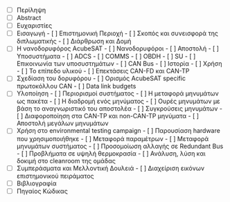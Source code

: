 - [ ] Περίληψη
- [ ] Abstract
- [ ] Ευχαριστίες
- [ ] Εισαγωγή
        - [ ] Επιστημονική Περιοχή
        - [ ] Σκοπός και συνεισφορά της διπλωματικής
        - [ ] Διάρθρωση και Δομή
- [ ] Η νανοδορυφόρος AcubeSAT
        - [ ] Νανοδορυφόροι
        - [ ] Αποστολή
        - [ ] Υποσυστήματα
                - [ ] ADCS
                - [ ] COMMS
                - [ ] OBDH
                - [ ] SU
        - [ ] Επικοινωνία των υποσυστημάτων
        - [ ] CAN Bus
                - [ ] Ιστορία
                - [ ] Χρήση
                - [ ] Το επίπεδο υλικού
                - [ ] Επεκτάσεις CAN-FD και CAN-TP
- [ ] Σχεδίαση του δορυφόρου
        - [ ] Ορισμός AcubeSAT specific πρωτοκόλλου CAN
        - [ ] Data link budgets
- [ ] Υλοποίηση
        - [ ] Περιορισμοί συστήματος
        - [ ] Η μεταφορά μηνυμάτων ως πακέτα
        - [ ] Η διαδρομή ενός μηνύματος
        - [ ] Ουρές μηνυμάτων με βάση το αναγνωριστικό του αποστολέα
        - [ ] Συγκρούσεις μηνυμάτων
        - [ ] Διαφοροποίηση στα CAN-TP και non-CAN-TP μηνύματα
        - [ ] Αποστολή μεγάλων μηνυμάτων
- [ ] Χρήση στο environmental testing campaign
        - [ ] Παρουσίαση hardware που χρησιμοποιήθηκε
        - [ ] Μεταφορά παραμέτρων
        - [ ] Μεταφορά μηνυμάτων συστήματος
        - [ ] Προσομοίωση αλλαγής σε Redundant Bus
        - [ ] Προβλήματα σε υψηλή θερμοκρασία
        - [ ] Ανάλυση, λύση και δοκιμή στο cleanroom της ομάδας
- [ ] Συμπεράσματα και Μελλοντική Δουλειά
        - [ ] Διαχείριση εικόνων επιστημονικού πειράματος
- [ ] Βιβλιογραφία
- [ ] Πηγαίος Κώδικας

